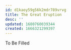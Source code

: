 ```yaml
---
id: d1kaoy59g56k2mdr789vrvg
title: The Great Eruption
desc: ''
updated: 1680760039344
created: 1666321299397
---
```

To Be Filled

